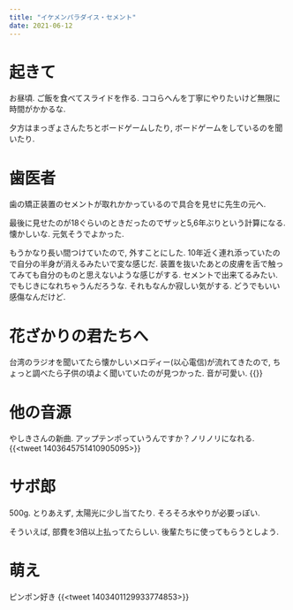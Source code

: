 ```yaml
---
title: "イケメンパラダイス・セメント"
date: 2021-06-12
---
```


# 起きて
お昼頃. ご飯を食べてスライドを作る. ココらへんを丁寧にやりたいけど無限に時間がかかるな.

夕方はまっぎょさんたちとボードゲームしたり, ボードゲームをしているのを聞いたり.

# 歯医者
歯の矯正装置のセメントが取れかかっているので具合を見せに先生の元へ.

最後に見せたのが18ぐらいのときだったのでザッと5,6年ぶりという計算になる. 懐かしいな. 元気そうでよかった.

もうかなり長い間つけていたので, 外すことにした. 10年近く連れ添っていたので自分の半身が消えるみたいで変な感じだ. 装置を抜いたあとの皮膚を舌で触ってみても自分のものと思えないような感じがする. セメントで出来てるみたい. でもじきになれちゃうんだろうな. それもなんか寂しい気がする. どうでもいい感傷なんだけど.

# 花ざかりの君たちへ
台湾のラジオを聞いてたら懐かしいメロディー(以心電信)が流れてきたので, ちょっと調べたら子供の頃よく聞いていたのが見つかった. 音が可愛い.
{{<youtube jS7zzyoixf8>}}

# 他の音源
やしきさんの新曲. アップテンポっていうんですか？ノリノリになれる.
{{<tweet 1403645751410905095>}}

# サボ郎
500g. とりあえず, 太陽光に少し当てたり. そろそろ水やりが必要っぽい.

そういえば, 部費を3倍以上払ってたらしい. 後輩たちに使ってもらうとしよう.

# 萌え
ピンポン好き
{{<tweet 1403401129933774853>}}